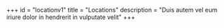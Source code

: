 +++
id = "locationv1"
title = "Locations"
description = "Duis autem vel eum iriure dolor in hendrerit in vulputate velit"
+++
